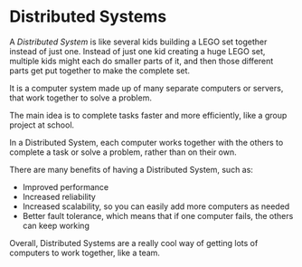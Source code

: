 # Distributed Systems

A *Distributed System* is like several kids building a LEGO set together instead of just one. Instead of just one kid creating a huge LEGO set, multiple kids might each do smaller parts of it, and then those different parts get put together to make the complete set. 

It is a computer system made up of many separate computers or servers, that work together to solve a problem. 

The main idea is to complete tasks faster and more efficiently, like a group project at school. 

In a Distributed System, each computer works together with the others to complete a task or solve a problem, rather than on their own. 

There are many benefits of having a Distributed System, such as: 

- Improved performance 
- Increased reliability 
- Increased scalability, so you can easily add more computers as needed 
- Better fault tolerance, which means that if one computer fails, the others can keep working 

Overall, Distributed Systems are a really cool way of getting lots of computers to work together, like a team.
